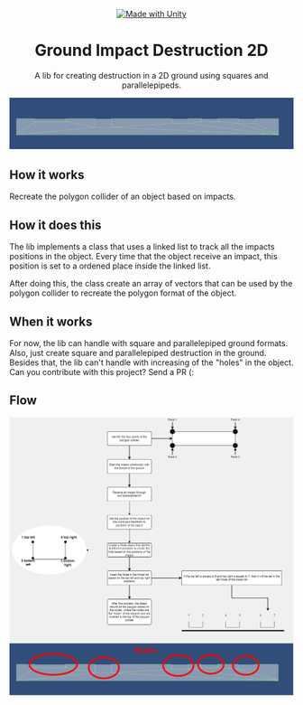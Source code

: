 <div align="center">

[![Made with Unity](https://img.shields.io/badge/Made%20with-Unity-57b9d3.svg?style=for-the-badge&logo=unity)](https://unity3d.com)
# Ground Impact Destruction 2D

A lib for creating destruction in a 2D ground using squares and parallelepipeds.
</div>

![image](/docs/img_example.png)

## How it works

Recreate the polygon collider of an object based on impacts.

## How it does this

The lib implements a class that uses a linked list to track all the impacts positions in the object. Every time that the object receive an impact, this position is set to a ordened place inside the linked list.

After doing this, the class create an array of vectors that can be used by the polygon collider to recreate the polygon format of the object.

## When it works

For now, the lib can handle with square and parallelepiped ground formats. Also, just create square and parallelepiped destruction in the ground. Besides that, the lib can't handle with increasing of the "holes" in the object. Can you contribute with this project? Send a PR (:

## Flow

![image](/docs/flow.png)